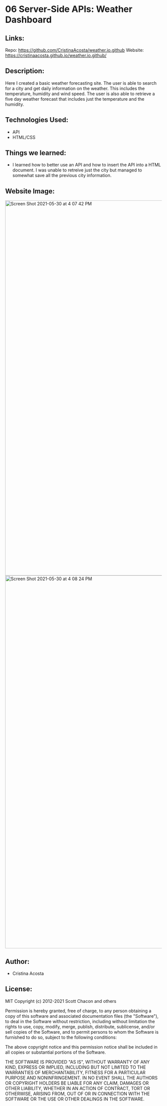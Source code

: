 # 06 Server-Side APIs: Weather Dashboard

## Links:

Repo: https://github.com/CristinaAcosta/weather.io.github
Website: https://cristinaacosta.github.io/weather.io.github/

## Description:

Here I created a basic weather forecasting site. The user is able to search for a city and get daily information on the weather. This includes the temperature, humidity and wind speed. The user is also able to retrieve a five day weather forecast that includes just the temperature and the humidity.

## Technologies Used:

- API
- HTML/CSS

## Things we learned:

- I learned how to better use an API and how to insert the API into a HTML document. I was unable to retreive just the city but managed to somewhat save all the previous city information.

## Website Image:

<img width="1204" alt="Screen Shot 2021-05-30 at 4 07 42 PM" src="https://user-images.githubusercontent.com/74034987/120122972-2d3ea200-c161-11eb-8623-2e4d922af6c4.png">

<img width="1197" alt="Screen Shot 2021-05-30 at 4 08 24 PM" src="https://user-images.githubusercontent.com/74034987/120122985-447d8f80-c161-11eb-91ab-6a8e91ce3eeb.png">

## Author:

- Cristina Acosta

## License:

MIT
Copyright (c) 2012-2021 Scott Chacon and others

Permission is hereby granted, free of charge, to any person obtaining
a copy of this software and associated documentation files (the
"Software"), to deal in the Software without restriction, including
without limitation the rights to use, copy, modify, merge, publish,
distribute, sublicense, and/or sell copies of the Software, and to
permit persons to whom the Software is furnished to do so, subject to
the following conditions:

The above copyright notice and this permission notice shall be
included in all copies or substantial portions of the Software.

THE SOFTWARE IS PROVIDED "AS IS", WITHOUT WARRANTY OF ANY KIND,
EXPRESS OR IMPLIED, INCLUDING BUT NOT LIMITED TO THE WARRANTIES OF
MERCHANTABILITY, FITNESS FOR A PARTICULAR PURPOSE AND
NONINFRINGEMENT. IN NO EVENT SHALL THE AUTHORS OR COPYRIGHT HOLDERS BE
LIABLE FOR ANY CLAIM, DAMAGES OR OTHER LIABILITY, WHETHER IN AN ACTION
OF CONTRACT, TORT OR OTHERWISE, ARISING FROM, OUT OF OR IN CONNECTION
WITH THE SOFTWARE OR THE USE OR OTHER DEALINGS IN THE SOFTWARE.

